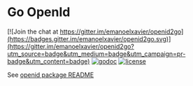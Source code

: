 Go OpenId
===========

[![Join the chat at https://gitter.im/emanoelxavier/openid2go](https://badges.gitter.im/emanoelxavier/openid2go.svg)](https://gitter.im/emanoelxavier/openid2go?utm_source=badge&utm_medium=badge&utm_campaign=pr-badge&utm_content=badge)
[![godoc](http://img.shields.io/badge/godoc-reference-blue.svg?style=flat)](https://godoc.org/github.com/emanoelxavier/openid2go/openid)
[![license](http://img.shields.io/badge/license-MIT-yellowgreen.svg?style=flat)](https://raw.githubusercontent.com/emanoelxavier/openid2go/master/openid/LICENSE)

See [openid package README](/openid/README.md)